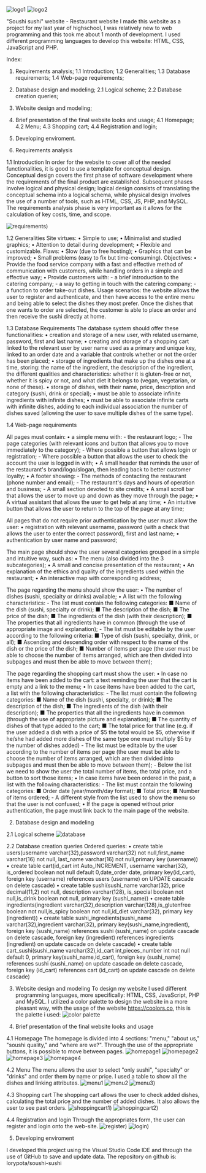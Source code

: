 ![logo1](https://raw.githubusercontent.com/lorypota/soushi-sushi/master/soushi/images/documentation/logo1.png)
![logo2](https://raw.githubusercontent.com/lorypota/soushi-sushi/master/soushi/images/documentation/logo2.png)

"Soushi sushi" website - Restaurant website
I made this website as a project for my last year of highschool, I was relatively new to web programming and this took me about 1 month of development.
I used different programming languages to develop this website: HTML, CSS, JavaScript and PHP.

Index:
  1. Requirements analysis;
    1.1 Introduction;
    1.2 Generalities;
    1.3 Database requirements;
    1.4 Web-page requirements;
  2. Database design and modeling;
    2.1 Logical scheme;
    2.2 Database creation queries;
  3. Website design and modeling;
  4. Brief presentation of the final website looks and usage;
    4.1 Homepage;
    4.2 Menu;
    4.3 Shopping cart;
    4.4 Registration and login;
  5. Developing enviroment.



1. Requirements analysis

1.1 Introduction
In order for the website to cover all of the needed functionalities, it is good to use a template for conceptual design. Conceptual design covers the first phase of software development where the requirements of the final product are established. Subsequent phases involve logical and physical design; logical design consists of translating the conceptual schema into a logical schema, while physical design involves the use of a number of tools, such as HTML, CSS, JS, PHP, and MySQL.
The requirements analysis phase is very important as it allows for the calculation of key costs, time, and scope.

![requirements](https://raw.githubusercontent.com/lorypota/soushi-sushi/master/soushi/images/documentation/requirements_triangle.png))

1.2 Generalities
Site virtues:
  • Simple to use;
  • Minimalist and studied graphics;
  • Attention to detail during development;
  • Flexible and customizable.
Flaws:
  • Slow (due to free hosting);
  • Graphics that can be improved;
  • Small problems (easy to fix but time-consuming).
Objectives:
  • Provide the food service company with a fast and effective method of communication with customers, while handling orders in a simple and effective way;
  • Provide customers with:
      - a brief introduction to the catering company;
      - a way to getting in touch with the catering company;
      - a function to order take-out dishes.
Usage scenarios: the website allows the user to register and authenticate, and then have access to the entire menu and being able to select the dishes they most prefer. Once the dishes that one wants to order are selected, the customer is able to place an order and then receive the sushi directly at home.


1.3 Database Requirements
The database system should offer these functionalities: 
  • creation and storage of a new user, with related username, password, first and last name;
  • creating and storage of a shopping cart linked to the relevant user by user name used as a primary and unique key, linked to an order date and a variable that controls whether or not the order has been placed;
  • storage of ingredients that make up the dishes one at a time, storing: the name of the ingredient, the description of the ingredient, the different qualities and characteristics: whether it is gluten-free or not, whether it is spicy or not, and what diet it belongs to (vegan, vegetarian, or none of these).
  • storage of dishes, with their name, price, description and category (sushi, drink or special);
  • must be able to associate infinite ingredients with infinite dishes;
  • must be able to associate infinite carts with infinite dishes, adding to each individual association the number of dishes saved (allowing the user to save multiple dishes of the same type).


1.4 Web-page requirements

All pages must contain:
  • a simple menu with:
      - the restaurant logo;
      - The page categories (with relevant icons and button that allows you to move immediately to the category);
      - Where possible a button that allows login or registration;
      - Where possible a button that allows the user to check the account the user is logged in with;
  • A small header that reminds the user of the restaurant's brand/logo/slogan, then leading back to better customer loyalty;
  • A footer showing:
      - The methods of contacting the restaurant (phone number and email);
      - The restaurant's days and hours of operation and business;
      - A small section devoted to site credits;
  • A small scroll bar that allows the user to move up and down as they move through the page;
  • A virtual assistant that allows the user to get help at any time;
  • An intuitive button that allows the user to return to the top of the page at any time;

All pages that do not require prior authentication by the user must allow the user:
  • registration with relevant username, password (with a check that allows the user to enter the correct password), first and last name;
  • authentication by user name and password;

The main page should show the user several categories grouped in a simple and intuitive way, such as:
  • The menu (also divided into the 3 subcategories);
  • A small and concise presentation of the restaurant;
  • An explanation of the ethics and quality of the ingredients used within the restaurant;
  • An interactive map with corresponding address;
 
The page regarding the menu should show the user:
  • The number of dishes (sushi, specialty or drinks) available;
  • A list with the following characteristics:
      - The list must contain the following categories:
          ■ Name of the dish (sushi, specialty or drink);
          ■ The description of the dish;
          ■ The price of the dish;
          ■ The ingredients of the dish (with their description);
          ■ The properties that all ingredients have in common (through the use of appropriate image and explanation);
      - The list must be editable by the user according to the following criteria:
          ■ Type of dish (sushi, specialty, drink, or all);
          ■ Ascending and descending order with respect to the name of the dish or the price of the dish;
          ■ Number of items per page (the user must be able to choose the number of items arranged, which are then divided into subpages and must then be able to move between them);

The page regarding the shopping cart must show the user:
  • In case no items have been added to the cart: a text reminding the user that the cart is empty and a link to the menu;
  • In case items have been added to the cart, a list with the following characteristics:
      - The list must contain the following categories:
          ■ Name of the dish (sushi, specialty, or drink);
          ■ The description of the dish;
          ■ The ingredients of the dish (with their description);
          ■ The properties that all the ingredients have in common (through the use of appropriate picture and explanation);
          ■ The quantity of dishes of that type added to the cart;
          ■ The total price for that line (e.g. if the user added a dish with a price of $5 the total would be $5, otherwise if he/she had added more dishes of the same type one must multiply $5 by the number of dishes added)
      - The list must be editable by the user according to the number of items per page (the user must be able to choose the number of items arranged, which are then divided into subpages and must then be able to move between them);
      - Below the list we need to show the user the total number of items, the total price, and a button to sort those items;
  • In case items have been ordered in the past, a list with the following characteristics:
      - The list must contain the following categories:
          ■ Order date (year/month/day format);
          ■ Total price;
          ■ Number of items ordered;
      - A different style from the list used to show the menu so that the user is not confused;
  • If the page is opened without prior authentication, the page must link back to the main page of the website.



2. Database design and modeling

2.1 Logical scheme
![database](https://raw.githubusercontent.com/lorypota/soushi-sushi/master/soushi/images/documentation/database_modeling.png)
 
 
2.2 Database creation queries
Ordered queries:
  • create table users(username varchar(32),password varchar(32) not null,first_name varchar(16) not null, last_name varchar(16) not null,primary key (username))
  • create table cart(id_cart int Auto_INCREMENT, username varchar(32), is_ordered boolean not null default 0,date_order date, primary key(id_cart), foreign key (username) references users (username) on UPDATE cascade on delete cascade)
  • create table sushi(sushi_name varchar(32), price decimal(11,2) not null, description varchar(128), is_special boolean not null,is_drink boolean not null, primary key (sushi_name))
  • create table ingredients(ingredient varchar(32),description varchar(128),is_glutenfree boolean not null,is_spicy boolean not null,id_diet varchar(32), primary key (ingredient))
  • create table sushi_ingredients(sushi_name varchar(32),ingredient varchar(32), primary key(sushi_name,ingredient), foreign key (sushi_name) references sushi (sushi_name) on update cascade on delete cascade, foreign key (ingredient) references ingredients (ingredient) on update cascade on delete cascade)
  • create table cart_sushi(sushi_name varchar(32),id_cart int,pieces_number int not null default 0, primary key(sushi_name,id_cart), foreign key (sushi_name) references sushi (sushi_name) on update cascade on delete cascade, foreign key (id_cart) references cart (id_cart) on update cascade on delete cascade)
  


3. Website design and modeling
To design my website I used different programming languages, more specifically: HTML, CSS, JavaScript, PHP and MySQL.
I utilized a color palette to design the website in a more pleasant way, with the usage of the website https://coolors.co, this is the palette i used:
![color palette](https://raw.githubusercontent.com/lorypota/soushi-sushi/master/soushi/images/documentation/palette.png)



4. Brief presentation of the final website looks and usage

4.1 Homepage
The homepage is divided into 4 sections: "menu," "about us," "soushi quality," and "where are we?".
Through the use of the appropriate buttons, it is possible to move between pages.
![homepage1](https://raw.githubusercontent.com/lorypota/soushi-sushi/master/soushi/images/documentation/homepage1.png)
![homepage2](https://raw.githubusercontent.com/lorypota/soushi-sushi/master/soushi/images/documentation/homepage2.png)
![homepage3](https://raw.githubusercontent.com/lorypota/soushi-sushi/master/soushi/images/documentation/homepage3.png)
![homepage4](https://raw.githubusercontent.com/lorypota/soushi-sushi/master/soushi/images/documentation/homepage4.png)


4.2 Menu
The menu allows the user to select "only sushi", "specialty" or "drinks" and order them by name or price. I used a table to show all the dishes and linking attributes.
![menu1](https://raw.githubusercontent.com/lorypota/soushi-sushi/master/soushi/images/documentation/menu1.png)
![menu2](https://raw.githubusercontent.com/lorypota/soushi-sushi/master/soushi/images/documentation/menu2.png)
![menu3](https://raw.githubusercontent.com/lorypota/soushi-sushi/master/soushi/images/documentation/menu3.png))


4.3 Shopping cart
The shopping cart allows the user to check added dishes, calculating the total price and the number of added dishes.
It also allows the user to see past orders.
![shoppingcart1](https://raw.githubusercontent.com/lorypota/soushi-sushi/master/soushi/images/documentation/shoppingcart1.png))
![shoppingcart2](https://raw.githubusercontent.com/lorypota/soushi-sushi/master/soushi/images/documentation/shoppingcart2.png))

4.4 Registration and login
Through the appropriates form, the user can register and login onto the web-site.
![register](https://raw.githubusercontent.com/lorypota/soushi-sushi/master/soushi/images/documentation/register.png))
![login](https://raw.githubusercontent.com/lorypota/soushi-sushi/master/soushi/images/documentation/login.png))



5. Developing enviroment

I developed this project using the Visual Studio Code IDE and through the use of GitHub to save and update data.
The repository on github is: lorypota/soushi-sushi
